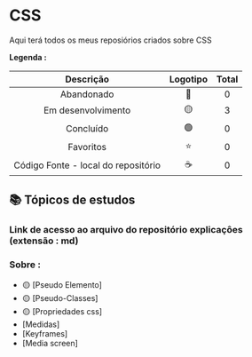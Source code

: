# CSS
 
<p> Aqui terá todos os meus reposiórios criados sobre CSS </p>
 

<strong> Legenda :</strong>

|Descrição | Logotipo   | Total |
|:--: |:--:|:--:|
| Abandonado | 🔴 | 0 |
| Em desenvolvimento    |  🟡  | 3 |
| Concluído    |  🟢  | 0 |
| Favoritos | ⭐ | 0 |
| Código Fonte - local do repositório | ☕| 0 |



## 📚 Tópicos de estudos 

### Link de acesso ao arquivo do repositório explicaçôes (extensão : md)

### Sobre :

* 🟡 [Pseudo Elemento]
* 🟡 [Pseudo-Classes]
* 🟡 [Propriedades css]
* [Medidas]
* [Keyframes]
* [Media screen]
